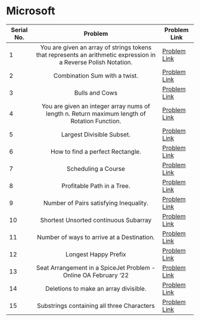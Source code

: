 # Microsoft

| Serial No. | Problem | Problem Link | 
| ---------- |:-------:| ------------ | 
| 1 | You are given an array of strings tokens that represents an arithmetic expression in a Reverse Polish Notation. | [Problem Link](https://leetcode.com/problems/evaluate-reverse-polish-notation/) | 
| 2 | Combination Sum with a twist. | [Problem Link](https://leetcode.com/problems/combination-sum-iii/) |
| 3 | Bulls and Cows | [Problem Link](https://leetcode.com/problems/bulls-and-cows/) | 
| 4 | You are given an integer array nums of length n. Return maximum length of Rotation Function. | [Problem Link](https://leetcode.com/problems/rotate-function/) | 
| 5 | Largest Divisible Subset. | [Problem Link](https://leetcode.com/problems/largest-divisible-subset/) | 
| 6 | How to find a perfect Rectangle. | [Problem Link](https://leetcode.com/problems/perfect-rectangle/) | 
| 7 | Scheduling a Course | [Problem Link](https://leetcode.com/problems/course-schedule/) | 
| 8 | Profitable Path in a Tree. | [Problem Link](https://leetcode.com/problems/most-profitable-path-in-a-tree/) | 
| 9 | Number of Pairs satisfying Inequality. | [Problem Link](https://leetcode.com/problems/number-of-pairs-satisfying-inequality/) | 
| 10 | Shortest Unsorted continuous Subarray | [Problem Link](https://leetcode.com/problems/shortest-unsorted-continuous-subarray/) | 
| 11 | Number of ways to arrive at a Destination. | [Problem Link](https://leetcode.com/problems/number-of-ways-to-arrive-at-destination/) | 
| 12 | Longest Happy Prefix | [Problem Link](https://leetcode.com/problems/longest-happy-prefix/) | 
| 13 | Seat Arrangement in a SpiceJet Problem - Online OA February ‘22 | [Problem Link](https://leetcode.com/problems/airplane-seat-assignment-probability/) | 
| 14 | Deletions to make an array divisible. | [Problem Link](https://leetcode.com/problems/minimum-deletions-to-make-array-divisible/) | 
| 15 | Substrings containing all three Characters | [Problem Link](https://leetcode.com/problems/number-of-substrings-containing-all-three-characters/) | 



